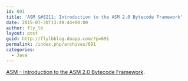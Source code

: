 ```yaml
---
id: 691
title: 'ASM &#8211; Introduction to the ASM 2.0 Bytecode Framework'
date: 2015-07-30T13:49:44+00:00
author: fly_lb
layout: post
guid: http://flylbblog.duapp.com/?p=691
permalink: /index.php/archives/691
categories:
  - Java
---
```

[ASM &#8211; Introduction to the ASM 2.0 Bytecode Framework](http://asm.ow2.org/doc/tutorial-asm-2.0.html).